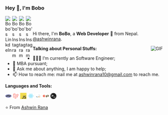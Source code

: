 ### Hey 👋, I'm Bobo

<a href="https://www.linkedin.com/in/babin-rana/">
  <img align="left" alt="Bobo's LinkdeIn" width="22px" src="https://cdn.jsdelivr.net/npm/simple-icons@v3/icons/linkedin.svg" />
</a>
<a href="https://www.instagram.com/ashwin_010/">
  <img align="left" alt="Bobo's Instagram" width="22px" src="https://cdn.jsdelivr.net/npm/simple-icons@v3/icons/instagram.svg" />
</a>
<a href="https://www.twitter.com/mrbob010/">
  <img align="left" alt="Bobo's Instagram" width="22px" src="https://cdn.jsdelivr.net/npm/simple-icons@v3/icons/twitter.svg" />
</a>
<a href="https://www.facebook.com/ashwin.me.1">
  <img align="left" alt="Bobo's Instagram" width="22px" src="https://cdn.jsdelivr.net/npm/simple-icons@v3/icons/facebook.svg" />
</a>

<br />
<br />

Hi there, I'm **BoBo**, a **Web Developer**  🚀 from Nepal. [@ashwinrana](https://github.com/ashwinrana). 

  <img align="right" alt="GIF" src="https://i.pinimg.com/originals/e4/26/70/e426702edf874b181aced1e2fa5c6cde.gif" />

**Talking about Personal Stuffs:**

- 👨🏽‍💻 I’m currently an Software Engineer;
- 💼 MBA pursuant;
- 💬 Ask me about anything, I am happy to help;
- 📫 How to reach me: mail me at ashwinrana10@gmail.com to reach me.


**Languages and Tools:**  

<code><img height="20" src="https://raw.githubusercontent.com/github/explore/ccc16358ac4530c6a69b1b80c7223cd2744dea83/topics/php/php.png"></code>
<code><img height="20" src="https://raw.githubusercontent.com/github/explore/56a826d05cf762b2b50ecbe7d492a839b04f3fbf/topics/laravel/laravel.png"></code>
<code><img height="20" src="https://raw.githubusercontent.com/github/explore/80688e429a7d4ef2fca1e82350fe8e3517d3494d/topics/javascript/javascript.png"></code>
<code><img height="20" src="https://raw.githubusercontent.com/github/explore/80688e429a7d4ef2fca1e82350fe8e3517d3494d/topics/react/react.png"></code>
<code><img height="20" src="https://raw.githubusercontent.com/github/explore/80688e429a7d4ef2fca1e82350fe8e3517d3494d/topics/mysql/mysql.png"></code>
<code><img height="20" src="https://raw.githubusercontent.com/github/explore/80688e429a7d4ef2fca1e82350fe8e3517d3494d/topics/git/git.png"></code>
<code><img height="20" src="https://raw.githubusercontent.com/github/explore/80688e429a7d4ef2fca1e82350fe8e3517d3494d/topics/terminal/terminal.png"></code>



⭐️ From [Ashwin Rana](https://github.com/ashwinrana)
